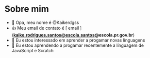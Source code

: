 # Sobre mim

- 👋 Opa, meu nome é @Kaikerdgss
- :+1: Meu email de contato é [ email ] (**kaike.rodrigues.santos@escola.santos@escola.pr.gov.br**)
- 👀 Eu estou interessado em aprender a progamar novas línguagens 
- 🌱 Eu estou aprendendo a progamar recentemente a línguagem de JavaScript e Scratch
